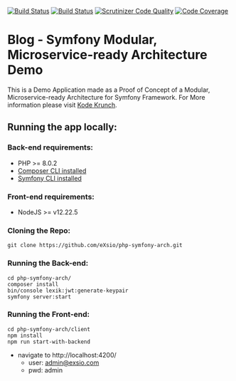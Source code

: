 [![Build Status](https://app.travis-ci.com/eXsio/php-symfony-arch.svg?branch=main)](https://app.travis-ci.com/eXsio/php-symfony-arch)
[![Build Status](https://scrutinizer-ci.com/g/eXsio/php-symfony-arch/badges/build.png?b=main)](https://scrutinizer-ci.com/g/eXsio/php-symfony-arch/build-status/main)
[![Scrutinizer Code Quality](https://scrutinizer-ci.com/g/eXsio/php-symfony-arch/badges/quality-score.png?b=main)](https://scrutinizer-ci.com/g/eXsio/php-symfony-arch/?branch=main)
[![Code Coverage](https://scrutinizer-ci.com/g/eXsio/php-symfony-arch/badges/coverage.png?b=main)](https://scrutinizer-ci.com/g/eXsio/php-symfony-arch/?branch=main)

# Blog - Symfony Modular, Microservice-ready Architecture Demo

This is a Demo Application made as a Proof of Concept of a Modular, Microservice-ready Architecture for Symfony Framework. 
For More information please visit [Kode Krunch](https://www.kode-krunch.com/).

## Running the app locally:

### Back-end requirements:

- PHP >= 8.0.2
- [Composer CLI installed](https://getcomposer.org/doc/00-intro.md)
- [Symfony CLI installed](https://symfony.com/download)

### Front-end requirements:

- NodeJS >= v12.22.5

### Cloning the Repo:

```
git clone https://github.com/eXsio/php-symfony-arch.git
```

### Running the Back-end:
```
cd php-symfony-arch/
composer install
bin/console lexik:jwt:generate-keypair
symfony server:start
```

### Running the Front-end:

```
cd php-symfony-arch/client
npm install
npm run start-with-backend
```

- navigate to http://localhost:4200/
  - user: admin@exsio.com
  - pwd: admin